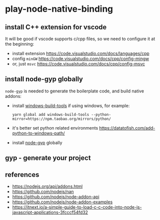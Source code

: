 # play-node-native-binding

## install C++ extension for vscode

It will be good if vscode supports c/cpp files, so we need to configure it at the beginning:

- install extension <https://code.visualstudio.com/docs/languages/cpp>
- config `minGW` <https://code.visualstudio.com/docs/cpp/config-mingw>
- or, just `msvc` <https://code.visualstudio.com/docs/cpp/config-msvc>

## install node-gyp globally

`node-gyp` is needed to generate the boilerplate code, and build native addons:

- install [windows-build-tools](https://github.com/felixrieseberg/windows-build-tools) if using windows, for example:
    
    ```
    yarn global add windows-build-tools --python-mirror=https://npm.taobao.org/mirrors/python/
    ```

- it's better set python related environments <https://datatofish.com/add-python-to-windows-path/>

- install [node-gyp](https://github.com/nodejs/node-gyp) globally

## gyp - generate your project

## references

- <https://nodejs.org/api/addons.html>
- <https://github.com/nodejs/nan>
- <https://github.com/nodejs/node-addon-api>
- <https://github.com/nodejs/node-addon-examples>
- <https://itnext.io/a-simple-guide-to-load-c-c-code-into-node-js-javascript-applications-3fcccf54fd32>
